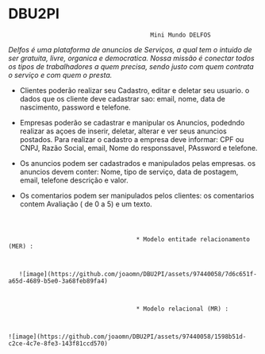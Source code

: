 # DBU2PI



                                            Mini Mundo DELFOS 

<i> Delfos é uma plataforma de anuncios de Serviços, a qual tem o intuido de ser gratuita, livre, organica e democratica. 
  Nossa missão é conectar todos os tipos de trabalhadores a quem precisa, sendo justo com quem contrata o serviço e com quem o presta. </i>

* Clientes poderão realizar seu Cadastro, editar e deletar seu usuario. o dados que os cliente deve cadastrar sao: email, nome, data de nascimento,
password e telefone.

* Empresas poderão se cadastrar e manipular os Anuncios, podedndo realizar as açoes de inserir, deletar, alterar e ver seus anuncios postados.
Para realizar o cadastro a empresa deve informar: CPF ou CNPJ, Razão Social, email, Nome do responssavel, PAssword e telefone.

* Os anuncios podem ser cadastrados e manipulados pelas empresas. os anuncios devem conter: Nome, tipo de serviço, data de postagem, email, telefone
 descrição e valor. 
 
 * Os comentarios podem ser manipulados pelos clientes: os comentarios contem Avaliação ( de 0 a 5) e um texto.


~~~~~~~~~~~~~~~~~~~~~~~~~~~~~~~~~~~~~~~~~~~~~~~~~~~~~~~~~~~~~~~~~~~~~~~~~~~~~~~~~~~~~~~~~~~~~~~~~~~~~~~~~~~~~~~~~~~~~~~~~~~~



                                    * Modelo entitade relacionamento (MER) :
                                    
                                    
                                    
   ![image](https://github.com/joaomn/DBU2PI/assets/97440058/7d6c651f-a65d-4689-b5e0-3a68feb89fa4)
   
   
   
                                    * Modelo relacional (MR) :



![image](https://github.com/joaomn/DBU2PI/assets/97440058/1598b51d-c2ce-4c7e-8fe3-143f81ccd570)

